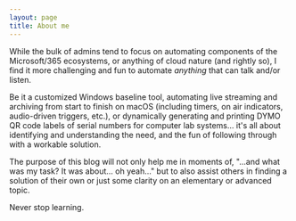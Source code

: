 ```yaml
---
layout: page
title: About me
---
```

While the bulk of admins tend to focus on automating components of the Microsoft/365 ecosystems, or anything of cloud nature (and rightly so), I find it more challenging and fun to automate <em>anything</em> that can talk and/or listen.

Be it a customized Windows baseline tool, automating live streaming and archiving from start to finish on macOS (including timers, on air indicators, audio-driven triggers, etc.), or dynamically generating and printing DYMO QR code labels of serial numbers for computer lab systems... it's all about identifying and understanding the need, and the fun of following through with a workable solution.

The purpose of this blog will not only help me in moments of, "...and what was my task? It was about... oh yeah..." but to also assist others in finding a solution of their own or just some clarity on an elementary or advanced topic.

Never stop learning.
